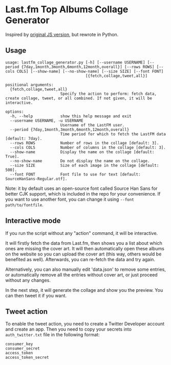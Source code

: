 Last.fm Top Albums Collage Generator
====================================

Inspired by [original JS version](https://github.com/awhite/lastfm-collage-generator), but rewrote in Python.

Usage
-----

```
usage: lastfm_collage_generator.py [-h] [--username USERNAME] [--period {7day,1month,3month,6month,12month,overall}] [--rows ROWS] [--cols COLS] [--show-name] [--no-show-name] [--size SIZE] [--font FONT]
                                   [{fetch,collage,tweet,all}]

positional arguments:
  {fetch,collage,tweet,all}
                        Specify the action to perform: fetch data, create collage, tweet, or all combined. If not given, it will be interactive.

options:
  -h, --help            show this help message and exit
  --username USERNAME, -u USERNAME
                        Username of the LastFM user.
  --period {7day,1month,3month,6month,12month,overall}
                        Time period for which to fetch the LastFM data [default: 7day].
  --rows ROWS           Number of rows in the collage [default: 3].
  --cols COLS           Number of columns in the collage [default: 3].
  --show-name           Display the name on the collage [default: True].
  --no-show-name        Do not display the name on the collage.
  --size SIZE           Size of each image in the collage [default: 500].
  --font FONT           Font file to use for text [default: SourceHanSans-Regular.otf].
```

Note: it by default uses an open-source font called Source Han Sans for better CJK support, which is included in the repo for your convenience. If you want to use another font, you can change it using `--font path/to/fontfile`.

Interactive mode
----------------

If you run the script without any "action" command, it will be interactive.

It will firstly fetch the data from Last.fm, then shows you a list about which ones are missing the cover art. It will then automatically open these albums on the website so you can upload the cover art (this way, others would be benefited as well). Afterwards, you can re-fetch the data and try again.

Alternatively, you can also manually edit 'data.json' to remove some entries, or automatically remove all the entries without cover art, or just proceed without any changes.

In the next step, it will generate the collage and show you the preview. You can then tweet it if you want.


Tweet action
------------

To enable the tweet action, you need to create a Twitter Developer account and create an app. Then you need to copy your secrets into `auth_twitter.txt` file in the following format:

```
consumer_key
consumer_secret
access_token
access_token_secret
```